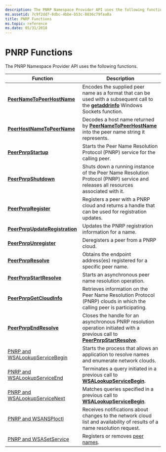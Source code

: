 ```yaml
---
description: The PNRP Namespace Provider API uses the following functions.
ms.assetid: 7c9f2dd7-8dbc-4bbe-b53c-8036c79faa8a
title: PNRP Functions
ms.topic: reference
ms.date: 05/31/2018
---
```


# PNRP Functions

The PNRP Namespace Provider API uses the following functions.



| Function                                                             | Description                                                                                                                                                  |
|----------------------------------------------------------------------|--------------------------------------------------------------------------------------------------------------------------------------------------------------|
| [**PeerNameToPeerHostName**](/windows/desktop/api/P2P/nf-p2p-peernametopeerhostname)             | Encodes the supplied peer name as a format that can be used with a subsequent call to the [**getaddrinfo**](/windows/desktop/api/ws2tcpip/nf-ws2tcpip-getaddrinfo) Windows Sockets function. |
| [**PeerHostNameToPeerName**](/windows/desktop/api/P2P/nf-p2p-peerhostnametopeername)             | Decodes a host name returned by [**PeerNameToPeerHostName**](/windows/desktop/api/P2P/nf-p2p-peernametopeerhostname) into the peer name string it represents.                            |
| [**PeerPnrpStartup**](/windows/desktop/api/P2P/nf-p2p-peerpnrpstartup)                           | Starts the Peer Name Resolution Protocol (PNRP) service for the calling peer.                                                                                |
| [**PeerPnrpShutdown**](/windows/desktop/api/P2P/nf-p2p-peerpnrpshutdown)                         | Shuts down a running instance of the Peer Name Resolution Protocol (PNRP) service and releases all resources associated with it.                             |
| [**PeerPnrpRegister**](/windows/desktop/api/P2P/nf-p2p-peerpnrpregister)                         | Registers a peer with a PNRP cloud and returns a handle that can be used for registration updates.                                                           |
| [**PeerPnrpUpdateRegistration**](/windows/desktop/api/P2P/nf-p2p-peerpnrpupdateregistration)     | Updates the PNRP registration information for a name.                                                                                                        |
| [**PeerPnrpUnregister**](/windows/desktop/api/P2P/nf-p2p-peerpnrpunregister)                     | Deregisters a peer from a PNRP cloud.                                                                                                                        |
| [**PeerPnrpResolve**](/windows/desktop/api/P2P/nf-p2p-peerpnrpresolve)                           | Obtains the endpoint address(es) registered for a specific peer name.                                                                                        |
| [**PeerPnrpStartResolve**](/windows/desktop/api/P2P/nf-p2p-peerpnrpstartresolve)                 | Starts an asynchronous peer name resolution operation.                                                                                                       |
| [**PeerPnrpGetCloudInfo**](/windows/desktop/api/P2P/nf-p2p-peerpnrpgetcloudinfo)                 | Retrieves information on the Peer Name Resolution Protocol (PNRP) clouds in which the calling peer is participating.                                         |
| [**PeerPnrpEndResolve**](/windows/desktop/api/P2P/nf-p2p-peerpnrpendresolve)                     | Closes the handle for an asynchronous PNRP resolution operation initiated with a previous call to [**PeerPnrpStartResolve**](/windows/desktop/api/P2P/nf-p2p-peerpnrpstartresolve).      |
| [PNRP and WSALookupServiceBegin](pnrp-and-wsalookupservicebegin.md) | Starts the process that allows an application to resolve names and enumerate network clouds.                                                                 |
| [PNRP and WSALookupServiceEnd](pnrp-and-wsalookupserviceend.md)     | Terminates a query initiated in a previous call to [**WSALookupServiceBegin**](winsock-nsp-reference-links.md).                                             |
| [PNRP and WSALookupServiceNext](pnrp-and-wsalookupservicenext.md)   | Matches queries specified in a previous call to [**WSALookupServiceBegin**](winsock-nsp-reference-links.md).                                                |
| [PNRP and WSANSPIoctl](pnrp-and-wsanspioctl.md)                     | Receives notifications about changes to the network cloud list and availability of results of a name resolution request.                                     |
| [PNRP and WSASetService](pnrp-and-wsasetservice.md)                 | Registers or removes [peer names](peer-names.md).                                                                                                           |



 

 

 
